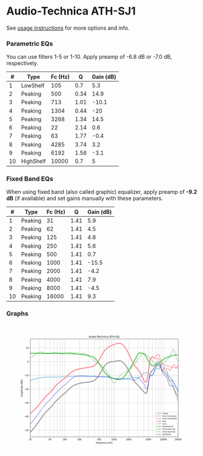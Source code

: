 # Audio-Technica ATH-SJ1
See [usage instructions](https://github.com/jaakkopasanen/AutoEq#usage) for more options and info.

### Parametric EQs
You can use filters 1-5 or 1-10. Apply preamp of -6.8 dB or -7.0 dB, respectively.

|   # | Type      |   Fc (Hz) |    Q |   Gain (dB) |
|-----|-----------|-----------|------|-------------|
|   1 | LowShelf  |       105 | 0.7  |         5.3 |
|   2 | Peaking   |       500 | 0.34 |        14.9 |
|   3 | Peaking   |       713 | 1.01 |       -10.1 |
|   4 | Peaking   |      1304 | 0.44 |       -20   |
|   5 | Peaking   |      3268 | 1.34 |        14.5 |
|   6 | Peaking   |        22 | 2.14 |         0.6 |
|   7 | Peaking   |        63 | 1.77 |        -0.4 |
|   8 | Peaking   |      4285 | 3.74 |         3.2 |
|   9 | Peaking   |      6192 | 1.56 |        -3.1 |
|  10 | HighShelf |     10000 | 0.7  |         5   |

### Fixed Band EQs
When using fixed band (also called graphic) equalizer, apply preamp of **-9.2 dB** (if available) and set gains manually with these parameters.

|   # | Type    |   Fc (Hz) |    Q |   Gain (dB) |
|-----|---------|-----------|------|-------------|
|   1 | Peaking |        31 | 1.41 |         5.9 |
|   2 | Peaking |        62 | 1.41 |         4.5 |
|   3 | Peaking |       125 | 1.41 |         4.8 |
|   4 | Peaking |       250 | 1.41 |         5.6 |
|   5 | Peaking |       500 | 1.41 |         0.7 |
|   6 | Peaking |      1000 | 1.41 |       -15.5 |
|   7 | Peaking |      2000 | 1.41 |        -4.2 |
|   8 | Peaking |      4000 | 1.41 |         7.9 |
|   9 | Peaking |      8000 | 1.41 |        -4.5 |
|  10 | Peaking |     16000 | 1.41 |         9.3 |

### Graphs
![](./Audio-Technica%20ATH-SJ1.png)
